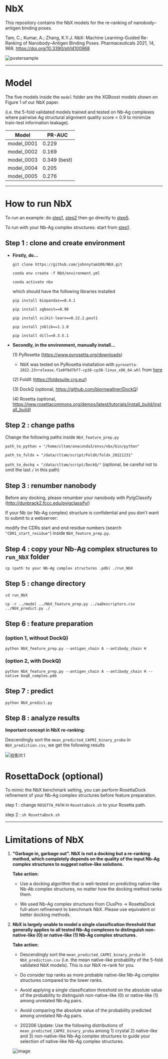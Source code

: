 # NbX

This repository contains the NbX models for the re-ranking of nanobody–antigen binding poses.

Tam, C.; Kumar, A.; Zhang, K.Y.J. NbX: Machine Learning-Guided Re-Ranking of Nanobody–Antigen Binding Poses. Pharmaceuticals 2021, 14, 968. https://doi.org/10.3390/ph14100968

![postersample](https://user-images.githubusercontent.com/51283097/174424802-a14cc780-1a59-4527-bc64-1321f63bb98c.png)

---

# Model

The five models inside the `model` folder are the  XGBoost models shown on Figure 1 of our NbX paper.

(i.e. the 5-fold validated models trained and tested on Nb-Ag complexes where pairwise Ag structural alignment quality score < 0.9 to minimize train-test information leakage).

| Model | PR-AUC |
| ------------- | ------------- |
| model_0001 | 0.229 |
| model_0002 | 0.169 |
| model_0003 | 0.349 (best) |
| model_0004 | 0.205 |
| model_0005 | 0.276 |

---

# How to run NbX

To run an example: do [step1](https://github.com/johnnytam100/NbX#step-1--clone-and-create-environment), [step2](https://github.com/johnnytam100/NbX#step-2--change-paths) then go directly to [step5](https://github.com/johnnytam100/NbX#step-5--change-directory).

To run with your Nb-Ag complex structures: start from [step1](https://github.com/johnnytam100/NbX#step-1--clone-and-create-environment).

## Step 1 : clone and create environment

* **Firstly, do...**

   `git clone https://github.com/johnnytam100/NbX.git`

   `conda env create -f NbX/environment.yml`

   `conda activate nbx`

   which should have the following libraries installed

   `pip install biopandas==0.4.1`

   `pip install xgboost==0.90`

   `pip install scikit-learn==0.22.2.post1`

   `pip install joblib==1.1.0`

   `pip install dill==0.3.5.1`



* **Secondly, in the environment, manually install...**

   (1) PyRosetta (https://www.pyrosetta.org/downloads)

   * NbX was tested on PyRosetta installation with `pyrosetta-2022.23+release.f1e0f6d7bf7-cp38-cp38-linux_x86_64.whl` from [here](https://graylab.jhu.edu/download/PyRosetta4/archive/release/)

   (2) FoldX (https://foldxsuite.crg.eu/)

   (3) DockQ (optional, https://github.com/bjornwallner/DockQ)

   (4) Rosetta (optional, https://new.rosettacommons.org/demos/latest/tutorials/install_build/install_build)


## Step 2 : change paths

Change the following paths inside `NbX_feature_prep.py`

`path_to_python = "/home/cltam/anaconda3/envs/nbx/bin/python"`

`path_to_foldx = "/data/cltam/script/FoldX/foldx_20221231"`

`path_to_dockq = "/data/cltam/script/DockQ/"` (optional, be careful not to omit the last `/` in this path)


## Step 3 : renumber nanobody

Before any docking, please renumber your nanobody with PyIgClassify (http://dunbrack2.fccc.edu/pyigclassify/)

If your Nb (or Nb-Ag complex) structure is confidential and you don't want to submit to a webserver: 

modify the CDRs start and end residue numbers (search `"CDR1_start_residue"`) inside `NbX_feature_prep.py`.

## Step 4 : copy your Nb-Ag complex structures to `run_NbX` folder

`cp (path to your Nb-Ag complex structures .pdb) ./run_NbX`

## Step 5 : change directory

`cd run_NbX`

`cp -r ../model ../NbX_feature_prep.py ../aaDescriptors.csv ../NbX_predict.py ./`

## Step 6 : feature preparation

### (option 1,  without DockQ)

`python NbX_feature_prep.py --antigen_chain A --antibody_chain H`

### (option 2,  with DockQ)

`python NbX_feature_prep.py --antigen_chain A --antibody_chain H --native 6oq8_complex.pdb`


## Step 7 : predict

`python NbX_predict.py`


## Step 8 : analyze results

**Important concept in NbX re-ranking:**

Descendingly sort the `mean_predicted_CAPRI_binary_proba` in `NbX_prediction.csv`, we get the following results

![投影片1](https://user-images.githubusercontent.com/51283097/174423865-865a8b73-d382-4080-b080-8fa49e5b2a44.PNG)


# RosettaDock (optional)

To mimic the NbX benchmark setting, you can perform RosettaDock refinement of your Nb-Ag complex structures before feature preparation.

step 1 : change `ROSETTA_PATH` in `RosettaDock.sh` to your Rosetta path.

step 2 : `sh RosettaDock.sh`

---

# Limitations of NbX

1) **"Garbage in, garbage out". NbX is not a docking but a re-ranking method, which completely depends on the quality of the input Nb-Ag complex structures to suggest native-like solutions.**

    **Take action:** 
    
    * Use a docking algorithm that is well-tested on predicting native-like Nb-Ab complex structures, no matter how the docking method ranks them. 

    * We used Nb-Ag complex structures from ClusPro -> RosettaDock full-atom refinement to benchmark NbX. Please use equivalent or better docking methods.

2) **NbX is largely unable to model a single classification threshold that generally applies to all tested Nb-Ag complexes to distinguish non-native-like (0) or native-like (1) Nb-Ag complex structures.**


    **Take action:** 
    
    * Descendingly sort the `mean_predicted_CAPRI_binary_proba` in `NbX_prediction.csv` (i.e. the mean native-like probablilty of the 5-fold validated NbX models). This is our NbX re-rank for you.

    * Do consider top ranks as more probable native-like Nb-Ag complex structures compared to the lower ranks.

    * Avoid applying a single classification threshold on the absolute value of the probability to distinguish non-native-like (0) or native-like (1) among unrelated Nb-Ag pairs.

    * Avoid comparing the absolute value of the probability predicted among unrelated Nb-Ag pairs.

    * 202206 Update: Use the following distributions of `mean_predicted_CAPRI_binary_proba` among 1) crystal 2) native-like and 3) non-native-like Nb-Ag complex      structures to guide your selection of native-like Nb-Ag complex structures.

   ![image](https://user-images.githubusercontent.com/51283097/174424674-a5d30058-64aa-460d-b2a5-e6346901170d.png)

